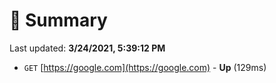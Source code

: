 # 📖 Summary
Last updated: **3/24/2021, 5:39:12 PM**

- `GET` [https://google.com](https://google.com) - **Up** (129ms)
